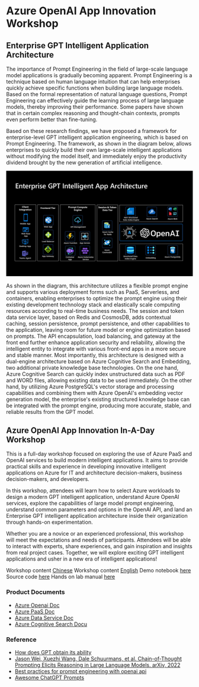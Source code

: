 # Azure OpenAI App Innovation Workshop 

## Enterprise GPT Intelligent Application Architecture
The importance of Prompt Engineering in the field of large-scale language model applications is gradually becoming apparent. Prompt Engineering is a technique based on human language intuition that can help enterprises quickly achieve specific functions when building large language models. Based on the formal representation of natural language questions, Prompt Engineering can effectively guide the learning process of large language models, thereby improving their performance. Some papers have shown that in certain complex reasoning and thought-chain contexts, prompts even perform better than fine-tuning.

Based on these research findings, we have proposed a framework for enterprise-level GPT intelligent application engineering, which is based on Prompt Engineering. The framework, as shown in the diagram below, allows enterprises to quickly build their own large-scale intelligent applications without modifying the model itself, and immediately enjoy the productivity dividend brought by the new generation of artificial intelligence.

 ![architecture](./media/Enterprise-GPT-Intelligent-App-Workshop.jpg)

As shown in the diagram, this architecture utilizes a flexible prompt engine and supports various deployment forms such as PaaS, Serverless, and containers, enabling enterprises to optimize the prompt engine using their existing development technology stack and elastically scale computing resources according to real-time business needs. The session and token data service layer, based on Redis and CosmosDB, adds contextual caching, session persistence, prompt persistence, and other capabilities to the application, leaving room for future model or engine optimization based on prompts. The API encapsulation, load balancing, and gateway at the front end further enhance application security and reliability, allowing the intelligent entity to integrate with various front-end apps in a more secure and stable manner. Most importantly, this architecture is designed with a dual-engine architecture based on Azure Cognitive Search and Embedding, two additional private knowledge base technologies. On the one hand, Azure Cognitive Search can quickly index unstructured data such as PDF and WORD files, allowing existing data to be used immediately. On the other hand, by utilizing Azure PostgreSQL's vector storage and processing capabilities and combining them with Azure OpenAI's embedding vector generation model, the enterprise's existing structured knowledge base can be integrated with the prompt engine, producing more accurate, stable, and reliable results from the GPT model.

## Azure OpenAI App Innovation In-A-Day Workshop 

This is a full-day workshop focused on exploring the use of Azure PaaS and OpenAI services to build modern intelligent applications. It aims to provide practical skills and experience in developing innovative intelligent applications on Azure for IT and architecture decision-makers, business decision-makers, and developers.

In this workshop, attendees will learn how to select Azure workloads to design a modern GPT intelligent application, understand Azure OpenAI services, explore the capabilities of large model prompt engineering, understand common parameters and options in the OpenAI API, and land an Enterprise GPT intelligent application architecture inside their organization through hands-on experimentation.

Whether you are a novice or an experienced professional, this workshop will meet the expectations and needs of participants. Attendees will be able to interact with experts, share experiences, and gain inspiration and insights from real project cases. Together, we will explore exciting GPT intelligent applications and usher in a new era of intelligent applications!

Workshop content [Chinese](./Workshop%20Content%20CHS/)
Workshop content [English](./Workshop%20Content%20EN/)
Demo notebook [here](./Demo%20Notebook/)
Source code [here](./Source%20Code/)
Hands on lab manual [here](./Hands%20on%20lab%20manual/)

### Product Documents

- [Azure Openai Doc](https://learn.microsoft.com/zh-cn/azure/cognitive-services/openai/)
- [Azure PaaS Doc](https://learn.microsoft.com/zh-cn/azure/?product=web)
- [Azure Data Service Doc](https://learn.microsoft.com/zh-cn/azure/?product=databases)
- [Azure Cognitive Search Docu](https://learn.microsoft.com/zh-cn/azure/search/)

### Reference
- [How does GPT obtain its ability](https://yaofu.notion.site/How-does-GPT-Obtain-its-Ability-Tracing-Emergent-Abilities-of-Language-Models-to-their-Sources-b9a57ac0fcf74f30a1ab9e3e36fa1dc1#a83aa8c34a254289ace924fa83e0b9c9)
- [Jason Wei, Xuezhi Wang, Dale Schuurmans, et al. Chain-of-Thought Prompting Elicits Reasoning in Large Language Models. arXiv, 2022](https://arxiv.org/abs/2201.11903)
- [Best practices for prompt engineering with openai api](https://help.openai.com/en/articles/6654000-best-practices-for-prompt-engineering-with-openai-api)
- [Awesome ChatGPT Prompts](https://github.com/f/awesome-chatgpt-prompts/)


